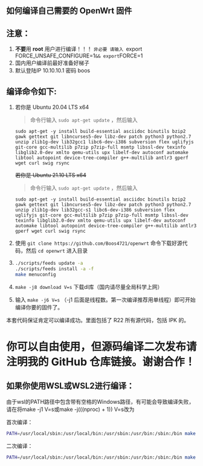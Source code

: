 如何编译自己需要的 OpenWrt 固件
-
注意：
-
1. **不要**用 **root** 用户进行编译！！！
  `非必要 请输入 `export FORCE_UNSAFE_CONFIGURE=1` && export `FORCE=1` `
2. 国内用户编译前最好准备好梯子
3. 默认登陆IP 10.10.10.1 密码 boos


编译命令如下:
-
1. 若你是  Ubuntu 20.04 LTS x64

   > 命令行输入 `sudo apt-get update` ，然后输入
   ```
   sudo apt-get -y install build-essential asciidoc binutils bzip2 gawk gettext git libncurses5-dev libz-dev patch python3 python2.7 unzip zlib1g-dev lib32gcc1 libc6-dev-i386 subversion flex uglifyjs git-core gcc-multilib p7zip p7zip-full msmtp libssl-dev texinfo libglib2.0-dev xmlto qemu-utils upx libelf-dev autoconf automake libtool autopoint device-tree-compiler g++-multilib antlr3 gperf wget curl swig rsync
   ```
   ~~若你是 Ubuntu 21.10 LTS x64~~
   > 命令行输入 `sudo apt-get update` ，然后输入
   ```
   sudo apt-get -y install build-essential asciidoc binutils bzip2 gawk gettext git libncurses5-dev libz-dev patch python3 python2.7 unzip zlib1g-dev lib32gcc-s1 libc6-dev-i386 subversion flex uglifyjs git-core gcc-multilib p7zip p7zip-full msmtp libssl-dev texinfo libglib2.0-dev xmlto qemu-utils upx libelf-dev autoconf automake libtool autopoint device-tree-compiler g++-multilib antlr3 gperf wget curl swig rsync
   ```

2. 使用 ```git clone https://github.com/Boos4721/openwrt``` 命令下载好源代码，然后 `cd openwrt` 进入目录

3. ```bash
   ./scripts/feeds update -a
   ./scripts/feeds install -a -f
   make menuconfig
   ```

3. `make -j8 download V=s` 下载dl库（国内请尽量全局科学上网）

4. 输入 `make -j6 V=s` （-j1 后面是线程数。第一次编译推荐用单线程）即可开始编译你要的固件了。

本套代码保证肯定可以编译成功。里面包括了 R22 所有源代码，包括 IPK 的。

你可以自由使用，但源码编译二次发布请注明我的 GitHub 仓库链接。谢谢合作！
=
如果你使用WSL或WSL2进行编译：
------
由于wsl的PATH路径中包含带有空格的Windows路径，有可能会导致编译失败，请在将make -j1 V=s或make -j$(($(nproc) + 1)) V=s改为

首次编译：
```bash
PATH=/usr/local/sbin:/usr/local/bin:/usr/sbin:/usr/bin:/sbin:/bin make -j1 V=s 
```
二次编译：
```bash
PATH=/usr/local/sbin:/usr/local/bin:/usr/sbin:/usr/bin:/sbin:/bin make -j$(($(nproc) + 1)) V=s
```

